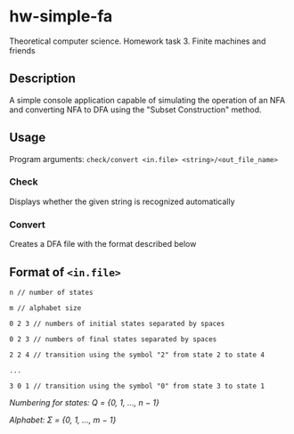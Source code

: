 # hw-simple-fa
Theoretical computer science. Homework task 3. Finite machines and friends

## Description
A simple console application capable of simulating the operation of an NFA and converting NFA to DFA using the "Subset Construction" method.

## Usage
Program arguments: ``check/convert <in.file> <string>/<out_file_name>``
### Check
Displays whether the given string is recognized automatically
### Convert
Creates a DFA file with the format described below
## Format of ``<in.file>``
``n // number of states``

``m // alphabet size``

``0 2 3 // numbers of initial states separated by spaces``

``0 2 3 // numbers of final states separated by spaces``

``2 2 4 // transition using the symbol "2" from state 2 to state 4``

``...``

``3 0 1 // transition using the symbol "0" from state 3 to state 1``

*Numbering for states: Q = {0, 1, ..., n − 1}*

*Alphabet: Σ = {0, 1, ..., m − 1}*


